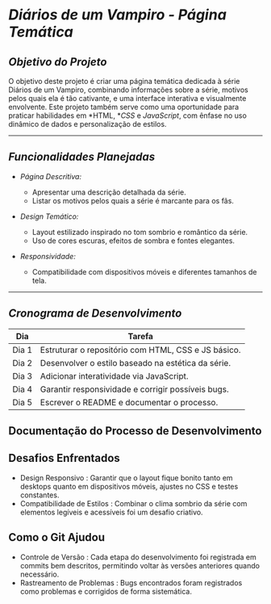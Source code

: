 # *Diários de um Vampiro - Página Temática*

## *Objetivo do Projeto*
O objetivo deste projeto é criar uma página temática dedicada à série Diários de um Vampiro, combinando informações sobre a série, motivos pelos quais ela é tão cativante, e uma interface interativa e visualmente envolvente. Este projeto também serve como uma oportunidade para praticar habilidades em *HTML, **CSS* e *JavaScript*, com ênfase no uso dinâmico de dados e personalização de estilos.

---

## *Funcionalidades Planejadas*

- *Página Descritiva:*
  - Apresentar uma descrição detalhada da série.
  - Listar os motivos pelos quais a série é marcante para os fãs.

- *Design Temático:*
  - Layout estilizado inspirado no tom sombrio e romântico da série.
  - Uso de cores escuras, efeitos de sombra e fontes elegantes.

- *Responsividade:*
  - Compatibilidade com dispositivos móveis e diferentes tamanhos de tela.

---

## *Cronograma de Desenvolvimento*

| Dia  | Tarefa                                  |
|------|-----------------------------------------|
| Dia 1 | Estruturar o repositório com HTML, CSS e JS básico. |
| Dia 2 | Desenvolver o estilo baseado na estética da série. |
| Dia 3 | Adicionar interatividade via JavaScript. |
| Dia 4 | Garantir responsividade e corrigir possíveis bugs. |
| Dia 5 | Escrever o README e documentar o processo. |

## Documentação do Processo de Desenvolvimento

## Desafios Enfrentados
 - Design Responsivo : Garantir que o layout fique bonito tanto em desktops quanto em dispositivos móveis, ajustes no CSS e testes constantes.
 - Compatibilidade de Estilos : Combinar o clima sombrio da série com elementos legíveis e acessíveis foi um desafio criativo.

## Como o Git Ajudou
 - Controle de Versão : Cada etapa do desenvolvimento foi registrada em commits bem descritos, permitindo voltar às versões anteriores quando necessário.
 - Rastreamento de Problemas : Bugs encontrados foram registrados como problemas e corrigidos de forma sistemática.
